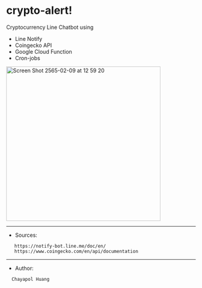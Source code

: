 # crypto-alert!

Cryptocurrency Line Chatbot using
   - Line Notify
   - Coingecko API 
   - Google Cloud Function
   - Cron-jobs

<img width="410" alt="Screen Shot 2565-02-09 at 12 59 20" src="https://user-images.githubusercontent.com/69767104/153131202-ee90d65a-3b21-4607-8d7c-93bb27645299.png">

-------------------------------------------------------
* Sources:
```
   https://notify-bot.line.me/doc/en/
   https://www.coingecko.com/en/api/documentation
```
-------------------------------------------------------
* Author:
```
  Chayapol Huang
```

